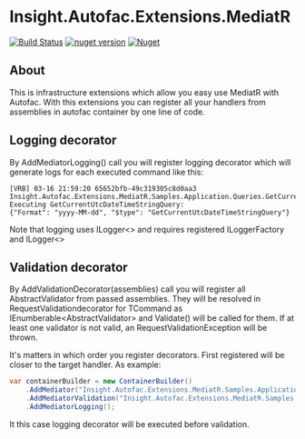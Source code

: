 Insight.Autofac.Extensions.MediatR
==================================
[![Build Status](https://travis-ci.org/InsightAppDev/Insight.Autofac.Extensions.MediatR.svg?branch=master)](https://travis-ci.org/InsightAppDev/Insight.Autofac.Extensions.MediatR)
[![nuget version](https://img.shields.io/nuget/v/Insight.Autofac.Extensions.MediatR)](https://www.nuget.org/packages/Insight.Autofac.Extensions.MediatR/)
[![Nuget](https://img.shields.io/nuget/dt/Insight.Autofac.Extensions.MediatR?color=%2300000)](https://www.nuget.org/packages/Insight.Autofac.Extensions.MediatR/)

About
----------------------------------
This is infrastructure extensions which allow you easy use MediatR with Autofac. With this extensions you can register all your handlers from assemblies in autofac container by one line of code.

Logging decorator 
----------------------------------
By AddMediatorLogging() call you will register logging decorator which will generate logs for each executed command like this:

```
[VRB] 03-16 21:59:20 65652bfb-49c319305c8d0aa3 Insight.Autofac.Extensions.MediatR.Samples.Application.Queries.GetCurrentUtcDateTimeStringHandler Executing GetCurrentUtcDateTimeStringQuery:
{"Format": "yyyy-MM-dd", "$type": "GetCurrentUtcDateTimeStringQuery"}
```

Note that logging uses ILogger<> and requires registered ILoggerFactory and ILogger<>

Validation decorator
----------------------------------
By AddValidationDecorator(assemblies) call you will register all AbstractValidator<TCommand> from passed assemblies. They will be resolved in RequestValidationdecorator for TCommand as IEnumberable<AbstractValidator<TCommand>> and Validate() will be called for them. 
If at least one validator is not valid, an RequestValidationException will be thrown.

It's matters in which order you register decorators. First registered will be closer to the target handler. As example:
```csharp
var containerBuilder = new ContainerBuilder()
    .AddMediator("Insight.Autofac.Extensions.MediatR.Samples.Application")
    .AddMediatorValidation("Insight.Autofac.Extensions.MediatR.Samples.Application")
    .AddMediatorLogging();
```

It this case logging decorator will be executed before validation.
